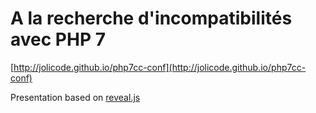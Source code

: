# A la recherche d'incompatibilités avec PHP 7

[http://jolicode.github.io/php7cc-conf](http://jolicode.github.io/php7cc-conf)

Presentation based on [reveal.js](https://github.com/hakimel/reveal.js)
